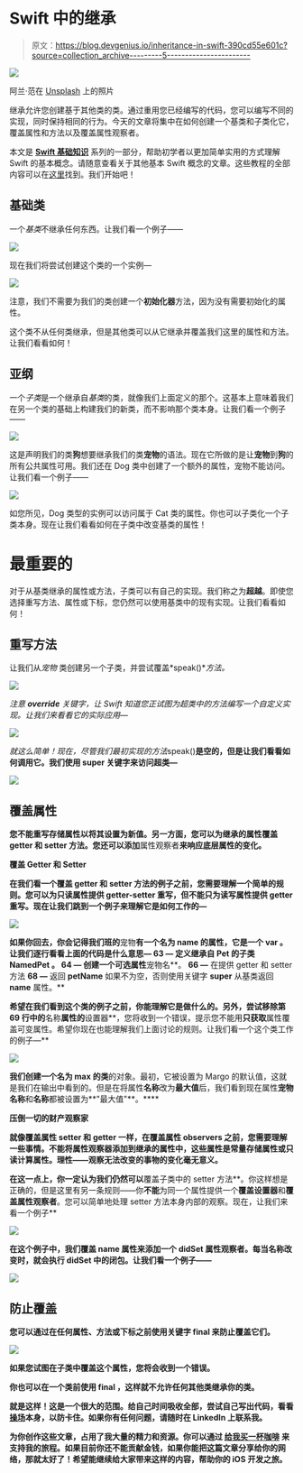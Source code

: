 # Swift 中的继承

> 原文：<https://blog.devgenius.io/inheritance-in-swift-390cd55e601c?source=collection_archive---------5----------------------->

![](img/0e6e59379deb3556dd0dcdd51e308e47.png)

阿兰·范在 [Unsplash](https://unsplash.com/s/photos/structure?utm_source=unsplash&utm_medium=referral&utm_content=creditCopyText) 上的照片

继承允许您创建基于其他类的类。通过重用您已经编写的代码，您可以编写不同的实现，同时保持相同的行为。今天的文章将集中在如何创建一个基类和子类化它，覆盖属性和方法以及覆盖属性观察者。

本文是 [**Swift 基础知识**](https://swiftsimplified.medium.com/list/swift-basics-b2f15c120a96) 系列的一部分，帮助初学者以更加简单实用的方式理解 Swift 的基本概念。请随意查看关于其他基本 Swift 概念的文章。这些教程的全部内容可以在[这里](https://github.com/harshvardhanarora/Swift_Basics)找到。我们开始吧！

## 基础类

一个*基类*不继承任何东西。让我们看一个例子——

![](img/3317049ca23303fe2decc167d1b7b504.png)

现在我们将尝试创建这个类的一个实例—

![](img/621dec405d101da56a0803dbe0b1757a.png)

注意，我们不需要为我们的类创建一个**初始化器**方法，因为没有需要初始化的属性。

这个类不从任何类继承，但是其他类可以从它继承并覆盖我们这里的属性和方法。让我们看看如何！

## 亚纲

一个*子类*是一个继承自*基类*的类，就像我们上面定义的那个。这基本上意味着我们在另一个类的基础上构建我们的新类，而不影响那个类本身。让我们看一个例子——

![](img/b878968e483940a9136c2465ac012728.png)

这是声明我们的类**狗**想要继承我们的类**宠物**的语法。现在它所做的是让**宠物**到**狗**的所有公共属性可用。我们还在 Dog 类中创建了一个额外的属性，宠物不能访问。让我们看一个例子——

![](img/bcdc3a85d5ad4aba185dd4be83bd3647.png)

如您所见，Dog 类型的实例可以访问属于 Cat 类的属性。你也可以子类化一个子类本身。现在让我们看看如何在子类中改变基类的属性！

# 最重要的

对于从基类继承的属性或方法，子类可以有自己的实现。我们称之为**超越**。即使您选择重写方法、属性或下标，您仍然可以使用基类中的现有实现。让我们看看如何！

## 重写方法

让我们从*宠物* 类创建另一个子类，并尝试覆盖*speak()**方法。*

*![](img/575208f9b767611ecffafe5d923fb5ff.png)*

*注意 **override** 关键字，让 Swift 知道您正试图为超类中的方法编写一个自定义实现。让我们来看看它的实际应用—*

*![](img/35d7bd4178f00fbc02d6e88977feaa6d.png)*

*就这么简单！现在，尽管我们最初实现的方法*speak()**是空的，但是让我们看看如何调用它。我们使用 **super** 关键字来访问超类—**

**![](img/153cdea4729e97964a4e2b57b839dc16.png)**

## **覆盖属性**

**您不能重写存储属性以将其设置为新值。另一方面，您可以为继承的属性覆盖 **getter** 和 **setter** 方法。您还可以添加**属性观察者**来响应底层属性的变化。**

****覆盖 Getter 和 Setter****

**在我们看一个覆盖 getter 和 setter 方法的例子之前，您需要理解一个简单的规则。您可以为只读属性提供 getter-setter 重写，但不能只为读写属性提供 getter 重写。现在让我们跳到一个例子来理解它是如何工作的—**

**![](img/cc0433127b35dac44d9625d973b90aa0.png)**

**如果你回去，你会记得我们班的**宠物**有一个名为 **name** 的属性，它是一个 **var** 。让我们逐行看看上面的代码是什么意思—
**63 —** 定义继承自 **Pet** 的子类 **NamedPet** 。
**64 —** 创建一个可选属性**宠物名**。
**66 —** 在提供 getter 和 setter 方法
**68 —** 返回 **petName** 如果不为空，否则使用关键字 **super** 从基类返回 **name** 属性。**

**希望在我们看到这个类的例子之前，你能理解它是做什么的。另外，尝试移除第 69 行中的**名称**属性的**设置器**，您将收到一个错误，提示您不能用**只获取**属性覆盖可变属性。希望你现在也能理解我们上面讨论的规则。让我们看一个这个类工作的例子—**

**![](img/6a2e966d366c0dd20fa2a7485f2d2809.png)**

**我们创建一个名为 **max** 的类**的对象。最初，它被设置为 Margo 的默认值，这就是我们在输出中看到的。但是在将属性**名称**改为**最大值**后，我们看到现在属性**宠物名称**和**名称**都被设置为**"最大值"**。****

****压倒一切的财产观察家****

**就像覆盖属性 setter 和 getter 一样，在覆盖属性 observers 之前，您需要理解一些事情。不能将属性观察器添加到继承的属性中，这些属性是常量存储属性或只读计算属性。理性——观察无法改变的事物的变化毫无意义。**

**在这一点上，你一定认为我们仍然可以**覆盖子类中的 setter 方法**。你这样想是正确的，但是这里有另一条规则——你**不能**为同一个属性提供一个**覆盖设置器**和**覆盖属性观察者**。您可以简单地处理 setter 方法本身内部的观察。现在，让我们来看一个例子**

**![](img/4ba2ea4408f97ef726c6b848f9965530.png)**

**在这个例子中，我们覆盖 name 属性来添加一个 **didSet** 属性观察者。每当名称改变时，就会执行 didSet 中的闭包。让我们看一个例子——**

**![](img/eaa43566eb242d9219acdde1486891b3.png)**

## **防止覆盖**

**您可以通过在任何属性、方法或下标之前使用关键字 **final** 来防止覆盖它们。**

**![](img/fbd3925814381e64f6880c4f8022ae36.png)**

**如果您试图在子类中覆盖这个属性，您将会收到一个错误。**

**你也可以在一个类前使用 **final** ，这样就不允许任何其他类继承你的类。**

**就是这样！这是一个很大的范围。给自己时间吸收全部，尝试自己写出代码，看看[操场](https://github.com/harshvardhanarora/Swift_Basics)本身，以防卡住。如果你有任何问题，请随时在 LinkedIn 上联系我。**

**为你创作这些文章，占用了我大量的精力和资源。你可以通过 [**给我买一杯咖啡**](https://www.buymeacoffee.com/swiftsimplified) 来支持我的旅程。如果目前你还不能贡献金钱，如果你能把这篇文章分享给你的网络，那就太好了！希望能继续给大家带来这样的内容，帮助你的 iOS 开发之旅。**
